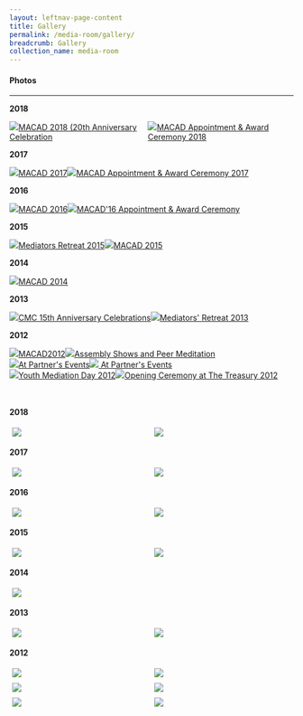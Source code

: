 ```yaml
---
layout: leftnav-page-content
title: Gallery
permalink: /media-room/gallery/
breadcrumb: Gallery
collection_name: media-room
---
```


#### Photos
---

**2018**

<div class="row">
  <div class="col is-6">
    <a href="https://mlaw-cmc-staging.netlify.com/media-room/photos/macad201820thanniversarycelebrations"><img src="/images/MACAD2018-97.jpg">MACAD 2018 (20th Anniversary Celebration</a>
  </div>
  <div class="col is-6">
    <a href="#"><img src="/images/P2M-Mediator-Appointment-Ceremony-P2-333.jpg">MACAD Appointment & Award Ceremony 2018</a>
  </div>
</div>

**2017**

<div class="row">
  <div class="col is-6">
    <a href="#"><img src="/images/MACAD2017-190.jpg">MACAD 2017</a>
  </div>
  <div class="col is-6">
    <a href="#"><img src="/images/MACAD2017-085.jpg">MACAD Appointment & Award Ceremony 2017</a>
  </div>
</div>

**2016**

<div class="row">
  <div class="col is-6">
    <a href="#"><img src="/images/macad2016thumbnail.jpg">MACAD 2016</a>
  </div>
  <div class="col is-6">
    <a href="#"><img src="/images/macad2016awardthumbnail.jpg">MACAD'16 Appointment & Award Ceremony</a>
  </div>
</div>

**2015**

<div class="row">
  <div class="col is-6">
    <a href="#"><img src="/images/Albumthumbnail.jpeg">Mediators Retreat 2015</a>
  </div>
  <div class="col is-6">
    <a href="#"><img src="/images/MACAD2015thumbnail.jpg">MACAD 2015</a>
  </div>
</div>

**2014**

<div class="row">
  <div class="col is-6">
    <a href="#"><img src="/images/Img0187.jpg">MACAD 2014</a>
  </div>
</div>

**2013**

<div class="row">
  <div class="col is-6">
    <a href="#"><img src="/images/Img0002.jpg">CMC 15th Anniversary Celebrations</a>
  </div>
  <div class="col is-6">
    <a href="#"><img src="/images/SAM_0070.jpeg">Mediators' Retreat 2013</a>
  </div>
</div>

**2012**

<div class="row">
  <div class="col is-6">
    <a href="#"><img src="/images/IMG_7913.jpg">MACAD2012</a>
  </div>
  <div class="col is-6">
    <a href="#"><img src="/images/IMG_5746.jpg">Assembly Shows and Peer Meditation</a>
  </div>
</div>

<div class="row">
  <div class="col is-6">
    <a href="#"><img src="/images/DSCN0181.jpg">At Partner's Events</a>
  </div>
  <div class="col is-6">
    <a href="#"><img src="/images/IMG_7089.jpg"> At Partner's Events</a>
  </div>
</div>

<div class="row">
  <div class="col is-6">
    <a href="#"><img src="/images/YS_004.jpg">Youth Mediation Day 2012</a>
  </div>
  <div class="col is-6">
    <a href="#"><img src="/images/2_2.jpg">Opening Ceremony at The Treasury 2012</a>
  </div>
</div><br><br>

<style>
.row {
  display: flex;
}

/* Create three equal columns that sits next to each other */
.column {
  flex: 33.33%;
  padding: 5px;
}
</style>


**2018**
<div class="row">
  <div class="column">
    <img src="/images/MACAD2018-97.jpg" style="width:300px height:300px">
  </div>
  <div class="column">
    <img src="/images/P2M-Mediator-Appointment-Ceremony-P2-333.jpg" style="width:300px height:300px">
  </div>
</div>

**2017**
<div class="row">
  <div class="column">
    <img src="/images/MACAD2017-190.jpg" style="width:300px height:300px">
  </div>
  <div class="column">
    <img src="/images/MACAD2017-085.jpg" style="width:300px height:300px">
  </div>
</div>

**2016**
<div class="row">
  <div class="column">
    <img src="/images/macad2016thumbnail.jpg" style="width:300px height:300px">
  </div>
  <div class="column">
    <img src="/images/macad2016awardthumbnail.jpg" style="width:300px height:300px">
  </div>
</div>

**2015**
<div class="row">
  <div class="column">
    <img src="/images/Albumthumbnail.jpeg" style="width:300px height:300px">
  </div>
  <div class="column">
    <img src="/images/MACAD2015thumbnail.jpg" style="width:300px height:300px">
  </div>
</div>

**2014**
<div class="row">
  <div class="column">
    <img src="/images/Img0187.jpg" style="width:300px height:300px">
  </div>
</div>

**2013**
<div class="row">
  <div class="column">
    <img src="/images/Img0002.jpg" style="width:300px height:300px">
  </div>
  <div class="column">
    <img src="/images/SAM_0070.jpeg" style="width:300px height:300px">
  </div>
</div>

**2012**
<div class="row">
  <div class="column">
    <img src="/images/IMG_7913.jpg" style="width:300px height:300px">
  </div>
  <div class="column">
    <img src="/images/IMG_5746.jpg" style="width:300px height:300px">
  </div>
</div>

<div class="row">
  <div class="column">
    <img src="/images/DSCN0181.jpg" style="width:300px height:300px">
  </div>
  <div class="column">
    <img src="/images/IMG_7089.jpg" style="width:300px height:300px">
  </div>
</div>

<div class="row">
  <div class="column">
    <img src="/images/IMG_7913.jpg" style="width:300px height:300px">
  </div>
  <div class="column">
    <img src="/images/2_2.jpg" style="width:300px height:300px">
  </div>
</div>
